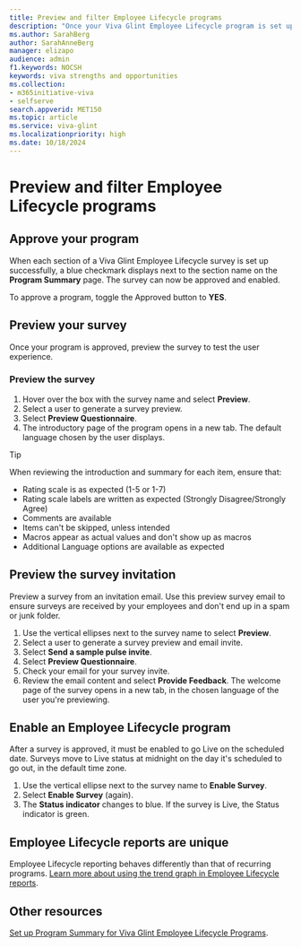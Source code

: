 ```yaml
---
title: Preview and filter Employee Lifecycle programs 
description: "Once your Viva Glint Employee Lifecycle program is set up, take these steps to set it live or edit it."
ms.author: SarahBerg
author: SarahAnneBerg
manager: elizapo
audience: admin
f1.keywords: NOCSH
keywords: viva strengths and opportunities
ms.collection:  
- m365initiative-viva
- selfserve 
search.appverid: MET150 
ms.topic: article
ms.service: viva-glint
ms.localizationpriority: high
ms.date: 10/18/2024
---
```


# Preview and filter Employee Lifecycle programs 

## Approve your program 

When each section of a Viva Glint Employee Lifecycle survey is set up successfully, a blue checkmark displays next to the section name on the **Program Summary** page. The survey can now be approved and enabled. 

To approve a program, toggle the Approved button to **YES**. 

## Preview your survey  

Once your program is approved, preview the survey to test the user experience. 

### Preview the survey 

1. Hover over the box with the survey name and select **Preview**. 
2. Select a user to generate a survey preview.  
3. Select **Preview Questionnaire**. 
4. The introductory page of the program opens in a new tab. The default language chosen by the user displays.  

>[!TIP]
> When reviewing the introduction and summary for each item, ensure that:
> - Rating scale is as expected (1-5 or 1-7) 
> - Rating scale labels are written as expected (Strongly Disagree/Strongly Agree)
> - Comments are available 
> - Items can't be skipped, unless intended 
> - Macros appear as actual values and don't show up as macros 
> - Additional Language options are available as expected 

## Preview the survey invitation  

Preview a survey from an invitation email. Use this preview survey email to ensure surveys are received by your employees and don't end up in a spam or junk folder. 

1. Use the vertical ellipses next to the survey name to select **Preview**. 
2. Select a user to generate a survey preview and email invite.  
3. Select **Send a sample pulse invite**.  
4. Select **Preview Questionnaire**. 
5. Check your email for your survey invite. 
6. Review the email content and select **Provide Feedback**. The welcome page of the survey opens in a new tab, in the chosen language of the user you're previewing. 

## Enable an Employee Lifecycle program 

After a survey is approved, it must be enabled to go Live on the scheduled date. Surveys move to Live status at midnight on the day it's scheduled to go out, in the default time zone. 

1. Use the vertical ellipse next to the survey name to **Enable Survey**. 
2. Select **Enable Survey** (again).  
3. The **Status indicator** changes to blue. If the survey is Live, the Status indicator is green. 

## Employee Lifecycle reports are unique 

Employee Lifecycle reporting behaves differently than that of recurring programs. [Learn more about using the trend graph in Employee Lifecycle reports](/viva/glint/reports/trend-graph-lifecycle-survey).

## Other resources

[Set up Program Summary for Viva Glint Employee Lifecycle Programs](https://www.microsoft.com/).
 







